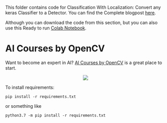 This folder contains code for Classification With Localization: Convert any keras Classifier to a Detector. You can find the Complete blogpost [here](https://www.learnopencv.com/classification-with-localization/).

Although you can download the code from this section, but you can also use this Ready to run [Colab Notebook](https://colab.research.google.com/drive/1naVE8yU_ryVGvLRxHE_QPR5rjmaVb4ne#scrollTo=wNgVViF5Tz19).

# AI Courses by OpenCV

Want to become an expert in AI? [AI Courses by OpenCV](https://opencv.org/courses/) is a great place to start.

<a href="https://opencv.org/courses/">
<p style="text-align: center;">
<img src="https://www.learnopencv.com/wp-content/uploads/2020/04/AI-Courses-By-OpenCV-Github.png">
</p>
</a>


To install requirements:
```
pip install -r requirements.txt
```
or something like
```
python3.7 -m pip install -r requirements.txt
```
